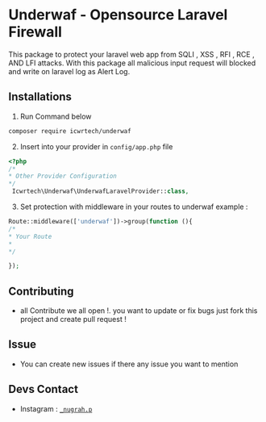 # Underwaf - Opensource Laravel Firewall
This package to protect your laravel web app from SQLI , XSS , RFI , RCE , AND LFI attacks. With this package all malicious input request will blocked and write on laravel log as Alert Log.

## Installations
1. Run Command below 
```bash
composer require icwrtech/underwaf
```
2. Insert into your provider in ````config/app.php```` file
```php
<?php
/*
* Other Provider Configuration
*/
 Icwrtech\Underwaf\UnderwafLaravelProvider::class,

```
3. Set protection with middleware in your routes to underwaf example :
```php
Route::middleware(['underwaf'])->group(function (){
/*
* Your Route
*
*/

});

```
## Contributing
- all Contribute we all open !. you want to update or fix bugs just fork this project and create pull request !
## Issue 
- You can create new issues if there any issue you want to mention
## Devs Contact
- Instagram : <a href="https://instagram.com/_nugrah.p" target="_blank">`_nugrah.p`</a> 


